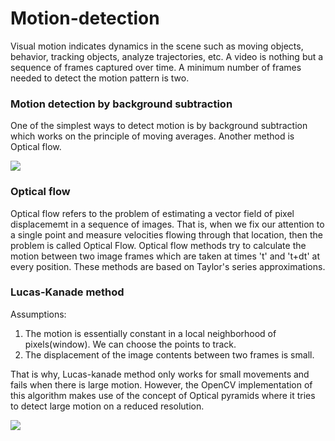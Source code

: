 # Motion-detection

Visual motion indicates dynamics in the scene such as moving objects, behavior, tracking objects, analyze trajectories, etc. 
A video is nothing but a sequence of frames captured over time. A minimum number of frames needed to detect the motion pattern is two.

### Motion detection by background subtraction

One of the simplest ways to detect motion is by background subtraction which works on the principle of moving averages. Another method is Optical flow. 

![](Motion_detector.gif)

### Optical flow
Optical flow refers to the problem of estimating a vector field of pixel displacememt in a sequence of images. That is, when we fix our attention to a single point and measure velocities flowing through that location, then the problem is called Optical Flow. 
Optical flow methods try to calculate the motion between two image frames which are taken at times 't' and 't+dt' at every position. These methods are based on Taylor's series approximations. 

  ### Lucas-Kanade method
  Assumptions:
  1. The motion is essentially constant in a local neighborhood of pixels(window). We can choose the points to track. 
  2. The displacement of the image contents between two frames is small. 
  
  That is why, Lucas-kanade method only works for small movements and fails when there is large motion. However, the OpenCV     implementation of this algorithm makes use of the concept of Optical pyramids where it tries to detect large motion on a     reduced resolution. 

![](optical_flow.gif)
  
